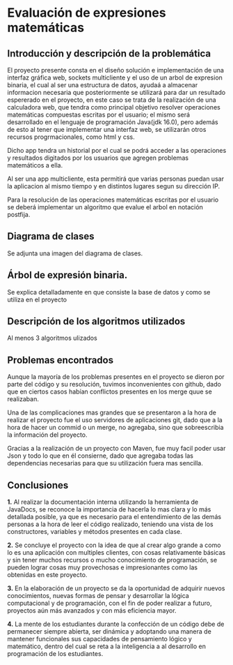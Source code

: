 Evaluación de expresiones matemáticas
====================================

## Introducción y descripción de la problemática

El proyecto presente consta en el diseño solución e implementación de una interfaz gráfica web, sockets multicliente y el uso de un arbol de expresion binaria, el cual al ser una estructura de datos, ayudaá a almacenar informacion necesaria que posteriormente se utilizará para dar un resultado espererado en el proyecto, en este caso se trata de la realización de una calculadora web, que tendra como principal objetivo resolver operaciones matemáticas compuestas escritas por el usuario; el mismo será desarrollado en el lenguaje de programación Java(jdk 16.0), pero además de esto al tener que implementar una interfaz web, se utilizarán otros recursos progrmacionales, como html y css.

Dicho app tendra un  historial por el cual se podrá acceder a las operaciones y resultados digitados por los usuarios que agregen problemas matemáticos a ella.

Al ser una app multicliente, esta permitirá que varias personas puedan usar la aplicacion al mismo tiempo y en distintos lugares segun su dirección IP.

Para la resolución de las operaciones matemáticas escritas por el usuario se deberá implementar un algoritmo que evalue el arbol en notación postfija.

## Diagrama de clases

Se adjunta una imagen del diagrama de clases.

## Árbol de expresión binaria.

Se explica detalladamente en que consiste la base de datos y como se utiliza en el proyecto

## Descripción de los algoritmos utilizados

Al menos 3 algoritmos ulizados 


##  Problemas encontrados

Aunque la mayoría de los problemas presentes en el proyecto se dieron por parte del código y su resolución, tuvimos inconvenientes con github, dado que en ciertos casos habían conflictos presentes en los merge quue se realizaban.

Una de las complicaciones mas grandes que se presentaron a la hora de realizar el proyecto fue el uso servidores de aplicaciones git, dado que a la hora de hacer un commid o un merge, no agregaba, sino que sobreescribia la información del proyecto.

Gracias a la realización de un proyecto con Maven, fue muy facil poder usar Json y todo lo que en él consierne, dado que agregaba todas las dependencias necesarias para que su utilización fuera mas sencilla.

## Conclusiones

**1.** Al realizar la documentación interna utilizando la herramienta de JavaDocs, se reconoce la importancia de hacerla lo mas clara y lo más detallada posible, ya que es necesario para el entendimiento de las demás personas a la hora de leer el código realizado, teniendo una vista de los constructores, variables y métodos presentes en cada clase.

**2.** Se concluye el proyecto con la idea de que al crear algo grande a como lo es una aplicación con multiples clientes, con cosas relativamente básicas y sin tener muchos recursos o mucho conocimiento de programación, se pueden lograr cosas muy provechosas e impresionantes como las obtenidas en este proyecto.

**3.** En la elaboración de un proyecto se da la oportunidad de adquirir nuevos conocimientos, nuevas formas de pensar y desarrollar la lógica computacional y de programación, con el fin de poder realizar a futuro, proyectos aún más avanzados y con más eficiencia mayor.

**4.** La mente de los estudiantes durante la confección de un código debe de permanecer siempre abierta, ser dinámica y adoptando una manera de mantener funcionales sus capacidades de pensamiento lógico y matemático, dentro del cual se reta a la inteligencia a al desarrollo en programación de los estudiantes.
